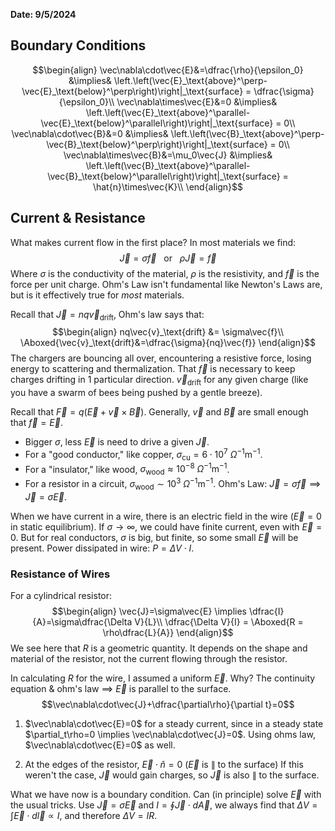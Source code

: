 **Date: 9/5/2024**

## Boundary Conditions
$$\begin{align}
\vec\nabla\cdot\vec{E}&=\dfrac{\rho}{\epsilon_0} &\implies& \left.\left(\vec{E}_\text{above}^\perp-\vec{E}_\text{below}^\perp\right)\right|_\text{surface} = \dfrac{\sigma}{\epsilon_0}\\
\vec\nabla\times\vec{E}&=0 &\implies& \left.\left(\vec{E}_\text{above}^\parallel-\vec{E}_\text{below}^\parallel\right)\right|_\text{surface} = 0\\
\vec\nabla\cdot\vec{B}&=0 &\implies& \left.\left(\vec{B}_\text{above}^\perp-\vec{B}_\text{below}^\perp\right)\right|_\text{surface} = 0\\
\vec\nabla\times\vec{B}&=\mu_0\vec{J} &\implies& \left.\left(\vec{B}_\text{above}^\parallel-\vec{B}_\text{below}^\parallel\right)\right|_\text{surface} = \hat{n}\times\vec{K}\\
\end{align}$$
## Current & Resistance
What makes current flow in the first place? In most materials we find:
$$\vec{J}=\sigma\vec{f} \ \ \ \text{or} \ \ \ \rho\vec{J}=\vec{f}$$
Where $\sigma$ is the conductivity of the material, $\rho$ is the resistivity, and $\vec{f}$ is the force per unit charge.
Ohm's Law isn't fundamental like Newton's Laws are, but is it effectively true for *most* materials.

Recall that $\vec{J} = nq\vec{v}_\text{drift}$, Ohm's law says that:
$$\begin{align}
nq\vec{v}_\text{drift} &= \sigma\vec{f}\\
\Aboxed{\vec{v}_\text{drift}&=\dfrac{\sigma}{nq}\vec{f}}
\end{align}$$
The chargers are bouncing all over, encountering a resistive force, losing energy to scattering and thermalization. That $\vec{f}$ is necessary to keep charges drifting in 1 particular direction.
$\vec{v}_\text{drift}$ for any given charge (like you have a swarm of bees being pushed by a gentle breeze).

Recall that $\vec{F} = q\left(\vec{E}+\vec{v}\times\vec{B}\right)$.
Generally, $\vec{v}$ and $\vec{B}$ are small enough that $\vec{f}=\vec{E}$.
 - Bigger $\sigma$, less $\vec{E}$ is need to drive a given $\vec{J}$.
 - For a "good conductor," like copper, $\sigma_\text{cu}=6\cdot10^7\ \Omega^{-1}\mathrm{m}^{-1}$.
 - For a "insulator," like wood, $\sigma_\text{wood}\approx10^{-8}\ \Omega^{-1}\mathrm{m}^{-1}$.
 - For a resistor in a circuit, $\sigma_\text{wood}\sim10^3\ \Omega^{-1}\mathrm{m}^{-1}$.
Ohm's Law: $\vec{J}=\sigma\vec{f} \implies \vec{J}=\sigma\vec{E}$.

When we have current in a wire, there is an electric field in the wire ($\vec{E}=0$ in static equilibrium).
If $\sigma \rightarrow \infty$, we could have finite current, even with $\vec{E}=0$.
But for real conductors, $\sigma$ is big, but finite, so some small $\vec{E}$ will be present.
Power dissipated in wire: $P = \Delta V\cdot I$.

### Resistance of Wires
For a cylindrical resistor:
$$\begin{align}
\vec{J}=\sigma\vec{E} \implies \dfrac{I}{A}=\sigma\dfrac{\Delta V}{L}\\
\dfrac{\Delta V}{I} = \Aboxed{R = \rho\dfrac{L}{A}}
\end{align}$$
We see here that $R$ is a geometric quantity. It depends on the shape and material of the resistor, not the current flowing through the resistor.

In calculating $R$ for the wire, I assumed a uniform $\vec{E}$. Why?
The continuity equation & ohm's law $\implies$ $\vec{E}$ is parallel to the surface.
$$\vec\nabla\cdot\vec{J}+\dfrac{\partial\rho}{\partial t}=0$$
1) $\vec\nabla\cdot\vec{E}=0$ for a steady current, since in a steady state $\partial_t\rho=0 \implies \vec\nabla\cdot\vec{J}=0$.
   Using ohms law, $\vec\nabla\cdot\vec{E}=0$ as well.

2) At the edges of the resistor, $\vec{E}\cdot\hat{n}=0$ ($\vec{E}$ is $\parallel$ to the surface)
   If this weren't the case, $\vec{J}$ would gain charges, so $\vec{J}$ is also $\parallel$ to the surface.

What we have now is a boundary condition. Can (in principle) solve $\vec{E}$ with the usual tricks.
Use $\vec{J}=\sigma\vec{E}$ and $I=\oint\vec{J}\cdot d\vec{A}$, we always find that $\Delta V=\int\vec{E}\cdot d\vec{l}\propto I$, and therefore $\Delta V = IR$.

